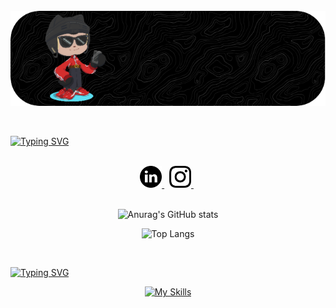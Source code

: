 <div style="display: inline_block"></br>
    <img align="center" alt="html5" src="github-header-image (1).png"/>
</div>

<br>
<br>

[![Typing SVG](https://readme-typing-svg.herokuapp.com?font=Fira+Code&size=30&duration=4600&pause=870&color=000000&center=true&vCenter=true&width=600&height=60&lines=Welcome%3A;Hello+World!+I'm+Guilherme!+%F0%9F%91%8B;I'm+From+Brasil)](https://git.io/typing-svg)

<br>

<div align="center">

  <a href="https://www.linkedin.com/in/guilhermesouzadev/">
    <img src="./linkedin.png" alt="LinkedIn" height="35" width="35" />
  </a>
  &nbsp; <!-- Espaço entre os ícones -->
  <a href="https://www.instagram.com/_illuminatedsouza/">
    <img src="./instagram.png" alt="Instagram" height="35" width="35" />
  </a>
  &nbsp; <!-- Espaço entre os ícones -->

</div>

<br>

<div align="center">

![Anurag's GitHub stats](https://github-readme-stats.vercel.app/api?username=souzzdev&show_icons=true&theme=dark)


![Top Langs](https://github-readme-stats.vercel.app/api/top-langs/?username=souzzdev&layout=compact&theme=dark)

</div>

<br>

[![Typing SVG](https://readme-typing-svg.herokuapp.com?font=Fira+Code&size=30&duration=4600&pause=870&color=000000&center=true&vCenter=true&width=435&lines=Technologies+I+use+daily)](https://git.io/typing-svg)
<div align="center">
  
  [![My Skills](https://skillicons.dev/icons?i=html,css,js,python,c)](https://skillicons.dev)

</div>

